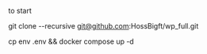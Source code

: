 to start

git clone --recursive  git@github.com:HossBigft/wp_full.git

cp env .env && docker compose up -d
